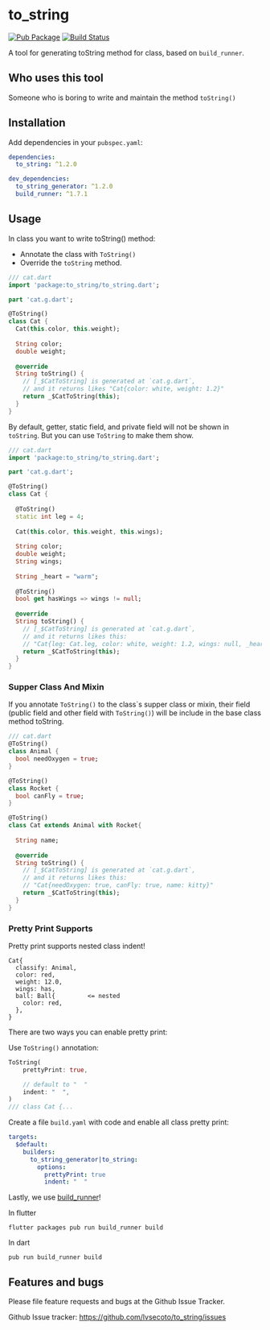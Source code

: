 # to_string
[![Pub Package](https://img.shields.io/pub/v/to_string.svg)](https://pub.dev/packages/to_string) 
[![Build Status](https://travis-ci.org/lvsecoto/to_string.svg?branch=master)](https://travis-ci.org/lvsecoto/to_string)

A tool for generating toString method for class, based on `build_runner`.

## Who uses this tool
Someone who is boring to write and maintain the method `toString()`

## Installation

Add dependencies in your `pubspec.yaml`:

```yaml
dependencies:
  to_string: ^1.2.0

dev_dependencies:
  to_string_generator: ^1.2.0
  build_runner: ^1.7.1
```

## Usage

In class you want to write toString() method:

* Annotate the class with `ToString()`
* Override the `toString` method.

```dart
/// cat.dart
import 'package:to_string/to_string.dart';

part 'cat.g.dart';

@ToString()
class Cat {
  Cat(this.color, this.weight);
  
  String color;
  double weight;
  
  @override
  String toString() {
    // [_$CatToString] is generated at `cat.g.dart`,
    // and it returns likes "Cat{color: white, weight: 1.2}"
    return _$CatToString(this);
  }
}
```

By default, getter, static field, and private field will not be shown in 
`toString`. But you can use `ToString` to make them show.

```dart
/// cat.dart
import 'package:to_string/to_string.dart';

part 'cat.g.dart';

@ToString()
class Cat {
  
  @ToString()
  static int leg = 4;
  
  Cat(this.color, this.weight, this.wings);
  
  String color;
  double weight;
  String wings;
  
  String _heart = "warm";
  
  @ToString()
  bool get hasWings => wings != null;
  
  @override
  String toString() {
    // [_$CatToString] is generated at `cat.g.dart`,
    // and it returns likes this: 
    // "Cat{leg: Cat.leg, color: white, weight: 1.2, wings: null, _heart: warm, hasWings: false}"
    return _$CatToString(this);
  }
}
```

### Supper Class And Mixin

If you annotate `ToString()` to the class\`s supper class or mixin, their
field (public field and other field with `ToString()`) will be include 
in the base class method toString.

```dart
/// cat.dart
@ToString()
class Animal {
  bool needOxygen = true;
}

@ToString()
class Rocket {
  bool canFly = true;
}

@ToString()
class Cat extends Animal with Rocket{
  
  String name;
  
  @override
  String toString() {
    // [_$CatToString] is generated at `cat.g.dart`,
    // and it returns likes this: 
    // "Cat{needOxygen: true, canFly: true, name: kitty}"
    return _$CatToString(this);
  }
}

```

### Pretty Print Supports

Pretty print supports nested class indent!

```
Cat{
  classify: Animal,
  color: red,
  weight: 12.0,
  wings: has,
  ball: Ball{         <= nested
    color: red,
  },
}
```

There are two ways you can enable pretty print:

Use `ToString()` annotation:

```dart
ToString(
    prettyPrint: true,

    // default to "  "
    indent: "  ",
)
/// class Cat {...
```

Create a file `build.yaml` with code and enable all class pretty print:
```yaml
targets:
  $default:
    builders:
      to_string_generator|to_string:
        options:
          prettyPrint: true
          indent: "  "
```

Lastly, we use [build_runner](https://pub.dev/packages/build_runner)!

In flutter
```
flutter packages pub run build_runner build
```

In dart
```
pub run build_runner build
```

## Features and bugs

Please file feature requests and bugs at the Github Issue Tracker.

Github Issue tracker: https://github.com/lvsecoto/to_string/issues

